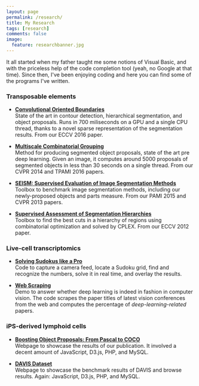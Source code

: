 ```yaml
---
layout: page
permalink: /research/
title: My Research
tags: [research]
comments: false
image:
  feature: researchbanner.jpg
---
```



It all started when my father taught me some notions of Visual Basic, and with the priceless help of the code completion tool (yeah, no Google at that time). Since then, I've been enjoying coding and here you can find some of the programs I've written.

### Transposable elements

* [**Convolutional Oriented Boundaries**](http://www.vision.ee.ethz.ch/~cvlsegmentation/cob/)<br>
State of the art in contour detection, hierarchical segmentation, and object proposals. Runs in 700 miliseconds on a GPU and a single CPU thread, thanks to a novel sparse representation of the segmentation results. From our ECCV 2016 paper.

* [**Multiscale Combinatorial Grouping**](http://www.eecs.berkeley.edu/Research/Projects/CS/vision/grouping/mcg/)<br>
Method for producing segmented object proposals, state of the art pre deep learning. Given an image, it computes around 5000 proposals of segmented objects in less than 30 seconds on a single thread. From our CVPR 2014 and TPAMI 2016 papers.

* [**SEISM: Supervised Evaluation of Image Segmentation Methods**](http://www.vision.ee.ethz.ch/~biwiproposals/seism/index.html)<br>
Toolbox to benchmark image segmentation methods, including our newly-proposed objects and parts measure. From our PAMI 2015 and CVPR 2013 papers.

* [**Supervised Assessment of Segmentation Hierarchies**](https://imatge.upc.edu/web/resources/supervised-assessment-segmentation-hierarchies)<br>
Toolbox to find the best cuts in a hierarchy of regions using combinatorial optimization and solved by CPLEX. From our ECCV 2012 paper.
 
### Live-cell transcriptomics

* [**Solving Sudokus like a Pro**](http://jponttuset.github.io/solving-sudokus-like-a-pro-1/)<br>
Code to capture a camera feed, locate a Sudoku grid, find and recognize the numbers, solve it in real time, and overlay the results.

* [**Web Scraping**](http://jponttuset.github.io/deep-learning-scraping/)<br>
Demo to answer whether deep learning is indeed in fashion in computer vision. The code scrapes the paper titles of latest vision conferences from the web and computes the percentage of *deep-learning-related* papers.

### iPS-derived lymphoid cells

* [**Boosting Object Proposals: From Pascal to COCO**](http://www.vision.ee.ethz.ch/~biwiproposals/boosting-coco/)<br>
Webpage to showcase the results of our publication. It involved a decent amount of JavaScript, D3.js, PHP, and MySQL.

* [**DAVIS Dataset**](https://graphics.ethz.ch/~perazzif/davis/index.html)<br>
Webpage to showcase the benchmark results of DAVIS and browse results. Again: JavaScript, D3.js, PHP, and MySQL.


